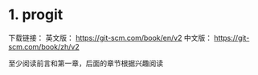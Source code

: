 

# 1. progit

下载链接：
英文版： https://git-scm.com/book/en/v2
中文版： https://git-scm.com/book/zh/v2

至少阅读前言和第一章，后面的章节根据兴趣阅读